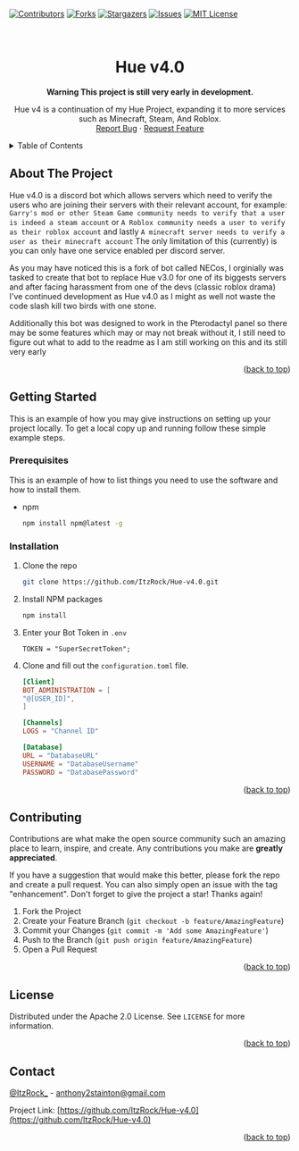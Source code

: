 <div id="top"></div>
<!--
*** Thanks for checking out the Best-README-Template. If you have a suggestion
*** that would make this better, please fork the repo and create a pull request
*** or simply open an issue with the tag "enhancement".
*** Don't forget to give the project a star!
*** Thanks again! Now go create something AMAZING! :D
-->



<!-- PROJECT SHIELDS -->
<!--
*** I'm using markdown "reference style" links for readability.
*** Reference links are enclosed in brackets [ ] instead of parentheses ( ).
*** See the bottom of this document for the declaration of the reference variables
*** for contributors-url, forks-url, etc. This is an optional, concise syntax you may use.
*** https://www.markdownguide.org/basic-syntax/#reference-style-links
-->
[![Contributors][contributors-shield]][contributors-url]
[![Forks][forks-shield]][forks-url]
[![Stargazers][stars-shield]][stars-url]
[![Issues][issues-shield]][issues-url]
[![MIT License][license-shield]][license-url]



<!-- PROJECT LOGO -->
<br />
<div align="center">
  
<h1 align="center"><b>Hue v4.0</b></h1>
	<b>Warning This project is still very early in development.</b>

  <p align="center">
    Hue v4 is a continuation of my Hue Project, expanding it to more services such as Minecraft, Steam, And Roblox.
    <br />
    <a href="https://github.com/ItzRock/Hue-v4.0/issues">Report Bug</a>
    ·
    <a href="https://github.com/ItzRock/Hue-v4.0/issues">Request Feature</a>
  </p>
</div>



<!-- TABLE OF CONTENTS -->
<details>
  <summary>Table of Contents</summary>
  <ol>
    <li>
      <a href="#about-the-project">About The Project</a>
    </li>
    <li>
      <a href="#getting-started">Getting Started</a>
      <ul>
        <li><a href="#prerequisites">Prerequisites</a></li>
        <li><a href="#installation">Installation</a></li>
      </ul>
    </li>
    <li><a href="#contributing">Contributing</a></li>
    <li><a href="#license">License</a></li>
    <li><a href="#contact">Contact</a></li>
  </ol>
</details>



<!-- ABOUT THE PROJECT -->
## About The Project

Hue v4.0 is a discord bot which allows servers which need to verify the users who are joining their servers with their relevant account, for example: `Garry's mod or other Steam Game community needs to verify that a user is indeed a steam account` or `A Roblox community needs a user to verify as their roblox account` and lastly `A minecraft server needs to verify a user as their minecraft account` The only limitation of this (currently) is you can only have one service enabled per discord server.

As you may have noticed this is a fork of bot called NECos, I orginially was tasked to create that bot to replace Hue v3.0 for one of its biggests servers and after facing harassment from one of the devs (classic roblox drama) I've continued development as Hue v4.0 as I might as well not waste the code slash kill two birds with one stone. 

Additionally this bot was designed to work in the Pterodactyl panel so there may be some features which may or may not break without it, I still need to figure out what to add to the readme as I am still working on this and its still very early

<p align="right">(<a href="#top">back to top</a>)</p>



<!-- GETTING STARTED -->
## Getting Started

This is an example of how you may give instructions on setting up your project locally.
To get a local copy up and running follow these simple example steps.

### Prerequisites

This is an example of how to list things you need to use the software and how to install them.
* npm
  ```sh
  npm install npm@latest -g
  ```

### Installation

1. Clone the repo
   ```sh
   git clone https://github.com/ItzRock/Hue-v4.0.git
   ```
3. Install NPM packages
   ```sh
   npm install
   ```
4. Enter your Bot Token in `.env`
   ```
   TOKEN = "SuperSecretToken";
   ```
5. Clone and fill out the `configuration.toml` file.
	```toml
	[Client]
	BOT_ADMINISTRATION = [ 
	"@[USER_ID]",
	]

	[Channels]
	LOGS = "Channel ID"

	[Database]
	URL = "DatabaseURL"
	USERNAME = "DatabaseUsername"
	PASSWORD = "DatabasePassword"

	```

<p align="right">(<a href="#top">back to top</a>)</p>

<!-- CONTRIBUTING -->
## Contributing

Contributions are what make the open source community such an amazing place to learn, inspire, and create. Any contributions you make are **greatly appreciated**.

If you have a suggestion that would make this better, please fork the repo and create a pull request. You can also simply open an issue with the tag "enhancement".
Don't forget to give the project a star! Thanks again!

1. Fork the Project
2. Create your Feature Branch (`git checkout -b feature/AmazingFeature`)
3. Commit your Changes (`git commit -m 'Add some AmazingFeature'`)
4. Push to the Branch (`git push origin feature/AmazingFeature`)
5. Open a Pull Request

<p align="right">(<a href="#top">back to top</a>)</p>



<!-- LICENSE -->
## License

Distributed under the Apache 2.0 License. See `LICENSE` for more information.

<p align="right">(<a href="#top">back to top</a>)</p>



<!-- CONTACT -->
## Contact

[@ItzRock_](https://twitter.com/ItzRock_) - anthony2stainton@gmail.com

Project Link: [https://github.com/ItzRock/Hue-v4.0](https://github.com/ItzRock/Hue-v4.0)

<p align="right">(<a href="#top">back to top</a>)</p>



<!-- MARKDOWN LINKS & IMAGES -->
<!-- https://www.markdownguide.org/basic-syntax/#reference-style-links -->
[contributors-shield]: https://img.shields.io/github/contributors/ItzRock/Hue-v4.0.svg?style=for-the-badge
[contributors-url]: https://github.com/ItzRock/Hue-v4.0/graphs/contributors
[forks-shield]: https://img.shields.io/github/forks/ItzRock/Hue-v4.0.svg?style=for-the-badge
[forks-url]: https://github.com/ItzRock/Hue-v4.0/network/members
[stars-shield]: https://img.shields.io/github/stars/ItzRock/Hue-v4.0.svg?style=for-the-badge
[stars-url]: https://github.com/ItzRock/Hue-v4.0/stargazers
[issues-shield]: https://img.shields.io/github/issues/ItzRock/Hue-v4.0.svg?style=for-the-badge
[issues-url]: https://github.com/ItzRock/Hue-v4.0/issues
[license-shield]: https://img.shields.io/github/license/ItzRock/Hue-v4.0.svg?style=for-the-badge
[license-url]: https://github.com/ItzRock/Hue-v4.0/blob/master/LICENSE.txt
[linkedin-shield]: https://img.shields.io/badge/-LinkedIn-black.svg?style=for-the-badge&logo=linkedin&colorB=555
[product-screenshot]: images/screenshot.png
[Next.js]: https://img.shields.io/badge/next.js-000000?style=for-the-badge&logo=nextdotjs&logoColor=white
[Next-url]: https://nextjs.org/
[React.js]: https://img.shields.io/badge/React-20232A?style=for-the-badge&logo=react&logoColor=61DAFB
[React-url]: https://reactjs.org/
[Vue.js]: https://img.shields.io/badge/Vue.js-35495E?style=for-the-badge&logo=vuedotjs&logoColor=4FC08D
[Vue-url]: https://vuejs.org/
[Angular.io]: https://img.shields.io/badge/Angular-DD0031?style=for-the-badge&logo=angular&logoColor=white
[Angular-url]: https://angular.io/
[Svelte.dev]: https://img.shields.io/badge/Svelte-4A4A55?style=for-the-badge&logo=svelte&logoColor=FF3E00
[Svelte-url]: https://svelte.dev/
[Laravel.com]: https://img.shields.io/badge/Laravel-FF2D20?style=for-the-badge&logo=laravel&logoColor=white
[Laravel-url]: https://laravel.com
[Bootstrap.com]: https://img.shields.io/badge/Bootstrap-563D7C?style=for-the-badge&logo=bootstrap&logoColor=white
[Bootstrap-url]: https://getbootstrap.com
[JQuery.com]: https://img.shields.io/badge/jQuery-0769AD?style=for-the-badge&logo=jquery&logoColor=white
[JQuery-url]: https://jquery.com 